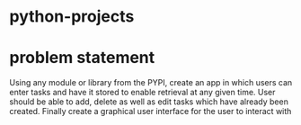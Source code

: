 # python-projects
# problem statement 
Using any module or library from the PYPI, create an app in which users can enter tasks
and have it stored to enable retrieval at any given time. User should be able to add,
delete as well as edit tasks which have already been created.
Finally create a graphical user interface for the user to interact with
